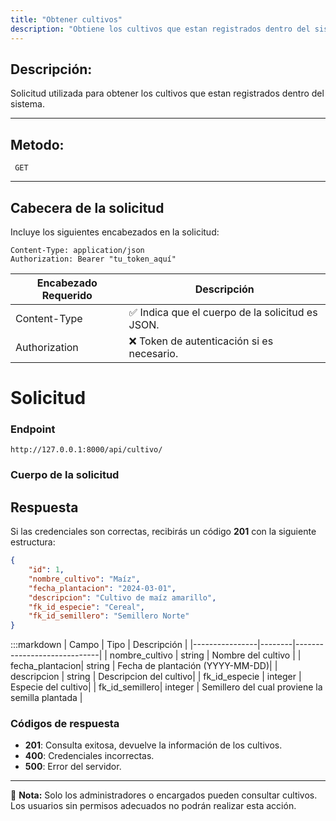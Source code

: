 ```yaml
---
title: "Obtener cultivos"
description: "Obtiene los cultivos que estan registrados dentro del sistema."
---
```



## Descripción:
Solicitud utilizada para obtener los cultivos que estan registrados dentro del sistema.

---


## Metodo: 
```
 GET
```
---
## **Cabecera de la solicitud**
Incluye los siguientes encabezados en la solicitud:
```
Content-Type: application/json
Authorization: Bearer "tu_token_aquí"
```
|Encabezado	Requerido | Descripción  |
|-------------------- |--------------|
|Content-Type	      |✅	Indica que el cuerpo de la solicitud es JSON.
|Authorization        |❌	Token de autenticación si es necesario.


# **Solicitud**

### **Endpoint**
```
http://127.0.0.1:8000/api/cultivo/
```

### **Cuerpo de la solicitud**

## **Respuesta**

Si las credenciales son correctas, recibirás un código **201** con la siguiente estructura:

```json
{
    "id": 1,
    "nombre_cultivo": "Maíz",
    "fecha_plantacion": "2024-03-01",
    "descripcion": "Cultivo de maíz amarillo",
    "fk_id_especie": "Cereal",
    "fk_id_semillero": "Semillero Norte"
}
```

:::markdown
| Campo           | Tipo   | Descripción                |
|----------------|--------|-----------------------------|
| nombre_cultivo | string | Nombre del cultivo      |
| fecha_plantacion| string | Fecha de plantación (YYYY-MM-DD)|
| descripcion    | string | Descripcion del cultivo|
| fk_id_especie  | integer | Especie del cultivo|
| fk_id_semillero| integer | Semillero del cual proviene la semilla plantada    |


### **Códigos de respuesta**
- **201**: Consulta exitosa, devuelve la información de los cultivos.
- **400**: Credenciales incorrectas.
- **500**: Error del servidor.

---

📄 **Nota:** Solo los administradores o encargados pueden consultar cultivos. Los usuarios sin permisos adecuados no podrán realizar esta acción.
